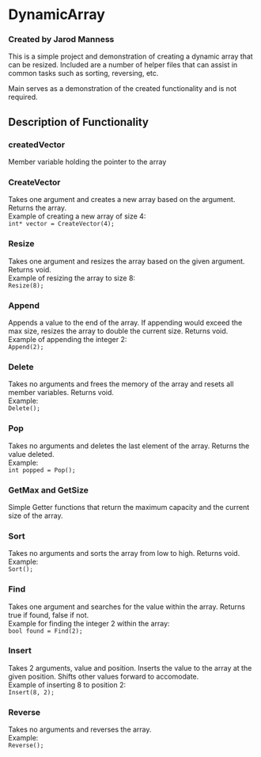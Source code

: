 # DynamicArray
### Created by Jarod Manness

This is a simple project and demonstration of creating a dynamic array that can be resized.
Included are a number of helper files that can assist in common tasks such as sorting, reversing, etc.

Main serves as a demonstration of the created functionality and is not required.

## Description of Functionality

### createdVector
Member variable holding the pointer to the array  

### CreateVector
Takes one argument and creates a new array based on the argument. Returns the array.  
Example of creating a new array of size 4:  
`int* vector = CreateVector(4);`  

### Resize
Takes one argument and resizes the array based on the given argument. Returns void.  
Example of resizing the array to size 8:  
`Resize(8);`  

### Append
Appends a value to the end of the array. If appending would exceed the max size, resizes the array to double the current size. Returns void.  
Example of appending the integer 2:  
`Append(2);`  

### Delete
Takes no arguments and frees the memory of the array and resets all member variables. Returns void.  
Example:  
`Delete();`  

### Pop
Takes no arguments and deletes the last element of the array. Returns the value deleted.  
Example:  
`int popped = Pop();`  

### GetMax and GetSize
Simple Getter functions that return the maximum capacity and the current size of the array.  

### Sort
Takes no arguments and sorts the array from low to high. Returns void.  
Example:  
`Sort();`  

### Find
Takes one argument and searches for the value within the array. Returns true if found, false if not.  
Example for finding the integer 2 within the array:  
`bool found = Find(2);`  

### Insert
Takes 2 arguments, value and position. Inserts the value to the array at the given position. Shifts other values forward to accomodate.  
Example of inserting 8 to position 2:  
`Insert(8, 2);`  

### Reverse
Takes no arguments and reverses the array.  
Example:  
`Reverse();`  
